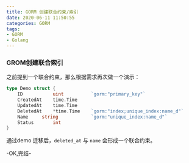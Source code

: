 ```yaml
---
title: GORM 创建联合约束/索引
date: 2020-06-11 11:50:55
categories: GORM 
tags:
- GORM
- Golang
---
```


### GROM创建联合索引

之前提到一个联合约束，那么根据需求再次做一个演示：

```go
type Demo struct {
	ID           uint          `gorm:"primary_key"`
	CreatedAt    time.Time
	UpdatedAt    time.Time
	DeletedAt    *time.Time    `gorm:"index;unique_index:name_d"`
	Name     string            `gorm:"unique_index:name_d"`
	Status       int         
}
```


通过demo 迁移后，`deleted_at` 与 `name` 会形成一个联合约束。

-OK,完结-
